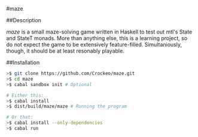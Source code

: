 #maze

##Description

*maze* is a small maze-solving game written in Haskell to test out mtl's
State and StateT monads. More than anything else, this is a learning
project, so do not expect the game to be extensively feature-filled.
Simultaniously, though, it should be at least resonably playable.

##Installation

```bash
>$ git clone https://github.com/Crockeo/maze.git
>$ cd maze
>$ cabal sandbox init # Optional

# Either this:
>$ cabal install
>$ dist/build/maze/maze # Running the program

# Or that:
>$ cabal install --only-dependencies
>$ cabal run
```
